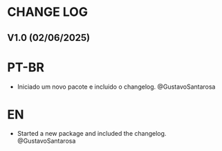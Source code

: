 # CHANGE LOG

## V1.0 (02/06/2025)

# PT-BR

- Iniciado um novo pacote e incluido o changelog. @GustavoSantarosa

# EN

- Started a new package and included the changelog. @GustavoSantarosa